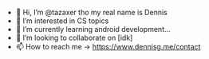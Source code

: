 - 👋 Hi, I’m @tazaxer tho my real name is Dennis
- 👀 I’m interested in CS topics
- 🌱 I’m currently learning android development...
- 💞️ I’m looking to collaborate on [idk]
- 📫 How to reach me -> https://www.dennisg.me/contact

<!---
tazaxer/tazaxer is a ✨ special ✨ repository because its `README.md` (this file) appears on your GitHub profile.
You can click the Preview link to take a look at your changes.
--->
